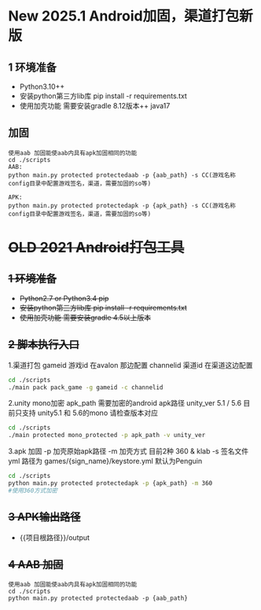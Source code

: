 # New 2025.1  Android加固，渠道打包新版
## 1 环境准备
* Python3.10++ 
* 安装python第三方lib库 pip install -r requirements.txt
* 使用加壳功能 需要安装gradle 8.12版本++ java17

## 加固
```
使用aab 加固能使aab内具有apk加固相同的功能
cd ./scripts
AAB:
python main.py protected protectedaab -p {aab_path} -s CC(游戏名称 config目录中配置游戏签名，渠道，需要加固的so等)

APK:
python main.py protected protectedapk -p {apk_path} -s CC(游戏名称 config目录中配置游戏签名，渠道，需要加固的so等)
```



# ~~OLD 2021  Android打包工具~~
## ~~1 环境准备~~
* ~~Python2.7 or Python3.4 pip~~
* ~~安装python第三方lib库 pip install -r requirements.txt~~
* ~~使用加壳功能 需要安装gradle 4.5以上版本~~

## ~~2 脚本执行入口~~
1.渠道打包
gameid 游戏id 在avalon 那边配置
channelid 渠道id 在渠道这边配置
```bash
cd ./scripts
./main pack pack_game -g gameid -c channelid
```

2.unity mono加密
apk_path 需要加密的android apk路径
unity_ver 5.1 / 5.6 目前只支持 unity5.1 和 5.6的mono 请检查版本对应
```bash
cd ./scripts
./main protected mono_protected -p apk_path -v unity_ver
```

3.apk 加固
-p 加壳原始apk路径
-m 加壳方式 目前2种 360 & klab
-s 签名文件yml 路径为 games/{sign_name}/keystore.yml 默认为Penguin
```bash
cd ./scripts
python main.py protected protectedapk -p {apk_path} -m 360 
#使用360方式加密
```

## ~~3 APK输出路径~~
* {{项目根路径}}/output


## ~~4 AAB 加固~~
```
使用aab 加固能使aab内具有apk加固相同的功能
cd ./scripts
python main.py protected protectedaab -p {aab_path}
```
